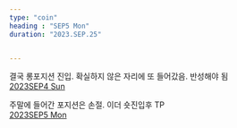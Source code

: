 ```yaml
---
type: "coin"
heading : "SEP5 Mon"
duration: "2023.SEP.25"


---
```

 

결국 롱포지션 진입. 확실하지 않은 자리에 또 들어갔음. 반성해야 됨  
[2023SEP4 Sun](/todo/images/Document2023SEP4-Sun.pdf)

주말에 들어간 포지션은 손절. 이더 숏진입후 TP  
[2023SEP5 Mon](/todo/images/Document2023SEP5-Mon.pdf)
